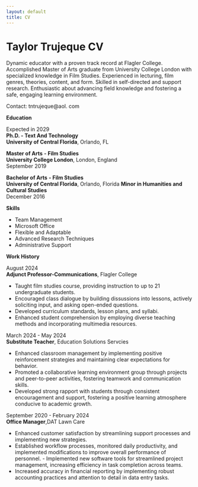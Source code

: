 ```yaml
---
layout: default
title: CV
---
```

# Taylor Trujeque CV

Dynamic educator with a proven track record at Flagler College. Accomplished Master of Arts graduate from University College London with specialized knowledge in Film Studies. Experienced in lecturing, film genres, theories, content, and 
form. Skilled in self-directed and support research. Enthusiastic about advancing field knowledge and fostering a safe, engaging learning environment.  

Contact: tntrujeque@aol. com                                                    

**Education**                                                                         

Expected in 2029                                    
**Ph.D. - Text And Technology**               
**University of Central Florida**, Orlando, FL      

**Master of Arts** **- Film Studies**             
**University College London**, London, England    
September 2019                               
  
**Bachelor of Arts** **- Film Studies**            
**University of Central Florida**, Orlando, Florida
**Minor in Humanities and Cultural Studies**    
December 2016    

**Skills**                                                                          
- Team Management
- Microsoft Office
- Flexible and Adaptable
- Advanced Research Techniques
- Administrative Support

**Work History** 

 August 2024                               
**Adjunct Professor-Communications**,
Flagler College                                          

- Taught film studies course, providing instruction to up to 21 undergraduate students.               
- Encouraged class dialogue by building dissussions into lessons, actively soliciting input, and asking open-ended questions.                     
- Developed curriculum standards, lesson plans, and syllabi.                                 
- Enhanced student comprehension by employing diverse teaching methods and incorporating multimedia resources.                             

March 2024 - May 2024             
**Substitute Teacher**, Education Solutions Servcies

- Enhanced classroom management by implementing positive reinforcement strategies and maintaining clear expectations for behavior.                 
- Promoted a collaborative learning environment group through projects and peer-to-peer activities, fostering teamwork and communication skills.                                             
- Developed strong rapport with students through  consistent encouragement and support, fostering a positive learning atmosphere conducive to academic growth.                                                                                                                             

September 2020 - February 2024                      
**Office Manager**,DAT Lawn Care            

- Enhanced customer satisfaction by streamlining support processes and implementing new strategies. 
- Established workflow processes, monitored daily productivity, and implemented modifications to improve overall performance of personnel.                                  - Implemented new software tools for streamlined project management, increasing efficiency in task completion across teams.                          
- Increased accuracy in financial reporting by implementing robust accounting practices and attention to detail in data entry tasks.           
